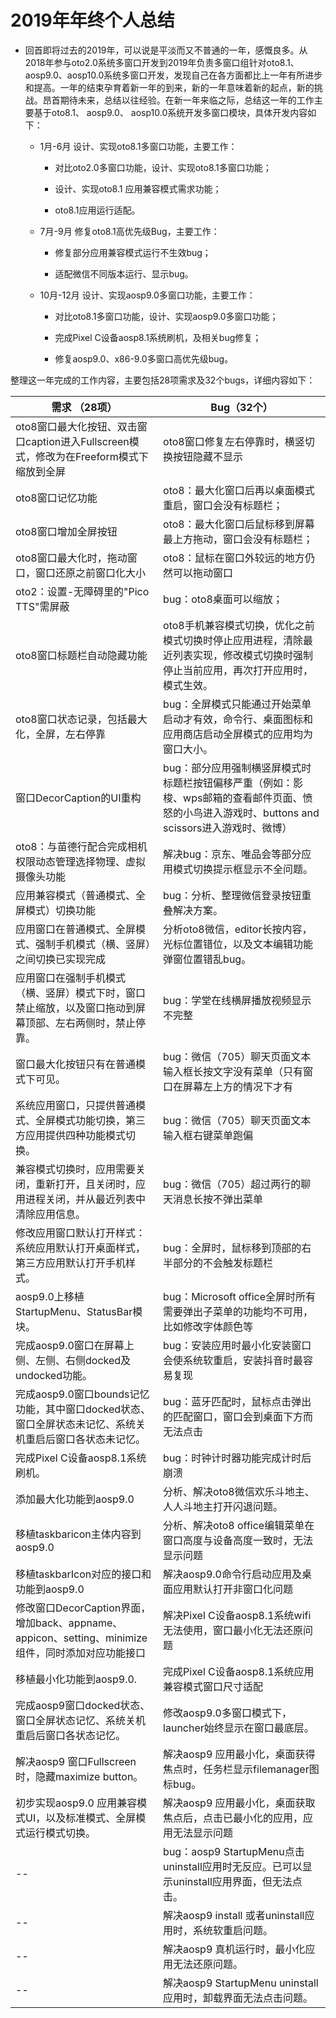 # 2019年年终个人总结

  - 回首即将过去的2019年，可以说是平淡而又不普通的一年，感慨良多。从2018年参与oto2.0系统多窗口开发到2019年负责多窗口组针对oto8.1、aosp9.0、aosp10.0系统多窗口开发，发现自己在各方面都比上一年有所进步和提高。一年的结束孕育着新一年的到来，新的一年意味着新的起点，新的挑战。昂首期待未来，总结以往经验。在新一年来临之际，总结这一年的工作主要基于oto8.1、 aosp9.0、 aosp10.0系统开发多窗口模块，具体开发内容如下：

    - 1月-6月 设计、实现oto8.1多窗口功能，主要工作：
  
      - 对比oto2.0多窗口功能，设计、实现oto8.1多窗口功能；
  
      - 设计、实现oto8.1 应用兼容模式需求功能；
  
      - oto8.1应用运行适配。
  
    - 7月-9月 修复oto8.1高优先级Bug，主要工作：
  
      - 修复部分应用兼容模式运行不生效bug；
  
      - 适配微信不同版本运行、显示bug。
  
    - 10月-12月 设计、实现aosp9.0多窗口功能，主要工作：
  
      - 对比oto8.1多窗口功能，设计、实现aosp9.0多窗口功能；
  
      - 完成Pixel C设备aosp8.1系统刷机，及相关bug修复；
  
      - 修复aosp9.0、x86-9.0多窗口高优先级bug。

整理这一年完成的工作内容，主要包括28项需求及32个bugs，详细内容如下：

|需求 （28项）|Bug（32个）|
--|--
oto8窗口最大化按钮、双击窗口caption进入Fullscreen模式，修改为在Freeform模式下缩放到全屏|oto8窗口修复左右停靠时，横竖切换按钮隐藏不显示
oto8窗口记忆功能|oto8：最大化窗口后再以桌面模式重启，窗口会没有标题栏；
oto8窗口增加全屏按钮|oto8：最大化窗口后鼠标移到屏幕最上方拖动，窗口会没有标题栏；
oto8窗口最大化时，拖动窗口，窗口还原之前窗口化大小|oto8：鼠标在窗口外较远的地方仍然可以拖动窗口
oto2：设置-无障碍里的"Pico TTS"需屏蔽|bug：oto8桌面可以缩放；
oto8窗口标题栏自动隐藏功能|oto8手机兼容模式切换，优化之前模式切换时停止应用进程，清除最近列表实现，修改模式切换时强制停止当前应用，再次打开应用时，模式生效。
oto8窗口状态记录，包括最大化，全屏，左右停靠|bug：全屏模式只能通过开始菜单启动才有效，命令行、桌面图标和应用商店启动全屏模式的应用均为窗口大小。
窗口DecorCaption的UI重构|bug：部分应用强制横竖屏模式时标题栏按钮偏移严重（例如：影梭、wps邮箱的查看邮件页面、愤怒的小鸟进入游戏时、buttons and scissors进入游戏时、微博）
oto8：与苗德行配合完成相机权限动态管理选择物理、虚拟摄像头功能|解决bug：京东、唯品会等部分应用模式切换提示框显示不全问题。
应用兼容模式（普通模式、全屏模式）切换功能|bug：分析、整理微信登录按钮重叠解决方案。
应用窗口在普通模式、全屏模式、强制手机模式（横、竖屏）之间切换已实现完成|分析oto8微信，editor长按内容，光标位置错位，以及文本编辑功能弹窗位置错乱bug。
应用窗口在强制手机模式（横、竖屏）模式下时，窗口禁止缩放，以及窗口拖动到屏幕顶部、左右两侧时，禁止停靠。|bug：学堂在线横屏播放视频显示不完整
窗口最大化按钮只有在普通模式下可见。|bug：微信（705）聊天页面文本输入框长按文字没有菜单（只有窗口在屏幕左上方的情况下才有
系统应用窗口，只提供普通模式、全屏模式功能切换，第三方应用提供四种功能模式切换。|bug：微信（705）聊天页面文本输入框右键菜单跑偏
兼容模式切换时，应用需要关闭，重新打开，且关闭时，应用进程关闭，并从最近列表中清除应用信息。|bug：微信（705）超过两行的聊天消息长按不弹出菜单
修改应用窗口默认打开样式：系统应用默认打开桌面样式，第三方应用默认打开手机样式。|bug：全屏时，鼠标移到顶部的右半部分的不会触发标题栏
aosp9.0上移植StartupMenu、StatusBar模块。|bug：Microsoft office全屏时所有需要弹出子菜单的功能均不可用，比如修改字体颜色等
完成aosp9.0窗口在屏幕上侧、左侧、右侧docked及undocked功能。|bug：安装应用时最小化安装窗口会使系统软重启，安装抖音时最容易复现
完成aosp9.0窗口bounds记忆功能，其中窗口docked状态、窗口全屏状态未记忆、系统关机重启后窗口各状态未记忆。|bug：蓝牙匹配时，鼠标点击弹出的匹配窗口，窗口会到桌面下方而无法点击
完成Pixel C设备aosp8.1系统刷机。|bug：时钟计时器功能完成计时后崩溃
添加最大化功能到aosp9.0|分析、解决oto8微信欢乐斗地主、人人斗地主打开闪退问题。
移植taskbaricon主体内容到aosp9.0|分析、解决oto8 office编辑菜单在窗口高度与设备高度一致时，无法显示问题
移植taskbarIcon对应的接口和功能到aosp9.0|解决aosp9.0命令行启动应用及桌面应用默认打开非窗口化问题
修改窗口DecorCaption界面，增加back、appname、appicon、setting、minimize组件，同时添加对应功能接口|解决Pixel C设备aosp8.1系统wifi无法使用，窗口最小化无法还原问题
移植最小化功能到aosp9.0.|完成Pixel C设备aosp8.1系统应用兼容模式窗口尺寸适配
完成aosp9窗口docked状态、窗口全屏状态记忆、系统关机重启后窗口各状态记忆。|修改aosp9.0多窗口模式下，launcher始终显示在窗口最底层。
解决aosp9 窗口Fullscreen时，隐藏maximize button。|解决aosp9 应用最小化，桌面获得焦点时，任务栏显示filemanager图标bug。
初步实现aosp9.0 应用兼容模式UI，以及标准模式、全屏模式运行模式切换。|解决aosp9 应用最小化，桌面获取焦点后，点击已最小化的应用，应用无法显示问题
--|bug：aosp9 StartupMenu点击uninstall应用时无反应。已可以显示uninstall应用界面，但无法点击。
--|解决aosp9 install 或者uninstall应用时，系统软重启问题。
--|解决aosp9 真机运行时，最小化应用无法还原问题。 
--|解决aosp9 StartupMenu uninstall应用时，卸载界面无法点击问题。



  
  
  
